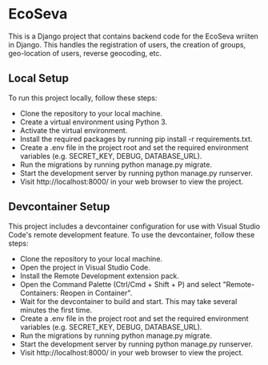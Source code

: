 # EcoSeva

This is a Django project that contains backend code for the EcoSeva wriiten in Django. This handles the registration of users, the creation of groups, geo-location of users, reverse geocoding, etc.

## Local Setup

To run this project locally, follow these steps:

- Clone the repository to your local machine.
- Create a virtual environment using Python 3.
- Activate the virtual environment.
- Install the required packages by running pip install -r requirements.txt.
- Create a .env file in the project root and set the required environment variables (e.g. SECRET_KEY, DEBUG, DATABASE_URL).
- Run the migrations by running python manage.py migrate.
- Start the development server by running python manage.py runserver.
- Visit http://localhost:8000/ in your web browser to view the project.

## Devcontainer Setup

This project includes a devcontainer configuration for use with Visual Studio Code's remote development feature. To use the devcontainer, follow these steps:

- Clone the repository to your local machine.
- Open the project in Visual Studio Code.
- Install the Remote Development extension pack.
- Open the Command Palette (Ctrl/Cmd + Shift + P) and select "Remote-Containers: Reopen in Container".
- Wait for the devcontainer to build and start. This may take several minutes the first time.
- Create a .env file in the project root and set the required environment variables (e.g. SECRET_KEY, DEBUG, DATABASE_URL).
- Run the migrations by running python manage.py migrate.
- Start the development server by running python manage.py runserver.
- Visit http://localhost:8000/ in your web browser to view the project.